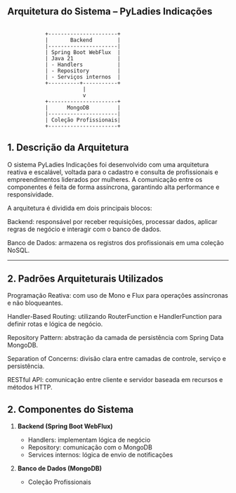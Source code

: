 ## Arquitetura do Sistema – PyLadies Indicações

```text
    
            +----------------------+
            |       Backend        |
            |----------------------|
            | Spring Boot WebFlux  |
            | Java 21              |
            | - Handlers           |
            | - Repository         |
            | - Serviços internos  |
            +----------+-----------+
                        |
                        v
            +----------------------+
            |      MongoDB         |
            |----------------------|
            | Coleção Profissionais|
            +----------------------+
```

## 1. Descrição da Arquitetura
O sistema PyLadies Indicações foi desenvolvido com uma arquitetura reativa e escalável, voltada para o cadastro e consulta de profissionais e empreendimentos liderados por mulheres. A comunicação entre os componentes é feita de forma assíncrona, garantindo alta performance e responsividade.

A arquitetura é dividida em dois principais blocos:

Backend: responsável por receber requisições, processar dados, aplicar regras de negócio e interagir com o banco de dados.

Banco de Dados: armazena os registros dos profissionais em uma coleção NoSQL.
  
---

## 2. Padrões Arquiteturais Utilizados
Programação Reativa: com uso de Mono e Flux para operações assíncronas e não bloqueantes.

Handler-Based Routing: utilizando RouterFunction e HandlerFunction para definir rotas e lógica de negócio.

Repository Pattern: abstração da camada de persistência com Spring Data MongoDB.

Separation of Concerns: divisão clara entre camadas de controle, serviço e persistência.

RESTful API: comunicação entre cliente e servidor baseada em recursos e métodos HTTP.


## 2. Componentes do Sistema

1. **Backend (Spring Boot WebFlux)**  
   - Handlers: implementam lógica de negócio  
   - Repository: comunicação com o MongoDB  
   - Services internos: lógica de envio de notificações  

2. **Banco de Dados (MongoDB)**  
   - Coleção Profissionais    
   